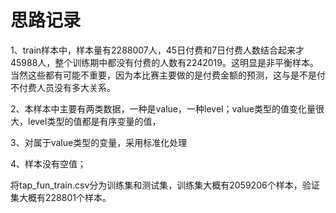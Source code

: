 # 思路记录
1、train样本中，样本量有2288007人，45日付费和7日付费人数结合起来才45988人，整个训练期中都没有付费的人数有2242019。这明显是非平衡样本。
当然这些都有可能不重要，因为本比赛主要做的是付费金额的预测，这与是不是付不付费人员没有多大关系。

2、本样本中主要有两类数据，一种是value，一种level；value类型的值变化量很大，level类型的值都是有序变量的值，

3、对属于value类型的变量，采用标准化处理

4、样本没有空值；

将tap_fun_train.csv分为训练集和测试集，训练集大概有2059206个样本，验证集大概有228801个样本。

